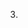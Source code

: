 <!-- 1. Import Firebase Settings
    add scripts index.html 
    create firebase.js
        add whatever goes in it
        'firebase.app(config)' -->

<!-- 2. Auth Page
    add firebase UI to FB website
    auth.html
        firebase script tags
        special CSS link

    auth.js -->
3. 
